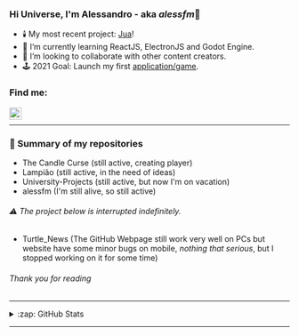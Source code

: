 ### Hi Universe, I'm Alessandro - aka *alessfm*👋

- 🕯️ My most recent project: [Jua][Jua]!
- 📝 I’m currently learning ReactJS, ElectronJS and Godot Engine.
- 🤝 I’m looking to collaborate with other content creators.
- 🕹️ 2021 Goal: Launch my first [application/game][TCC].

### Find me:

[<img align="left" alt="Alessandro Figueiredo | LinkedIn" width="22px" src="https://cdn.jsdelivr.net/npm/simple-icons@v3/icons/linkedin.svg" />][linkedin]
<br />

***

### 🔖 Summary of my repositories

- The Candle Curse (still active, creating player)
- Lampião (still active, in the need of ideas)
- University-Projects (still active, but now I'm on vacation)
- alessfm (I'm still alive, so still active)

###### ⚠️ The project below is interrupted indefinitely.

- Turtle_News (The GitHub Webpage still work very well on PCs but website have some minor bugs on mobile, _nothing that serious_, but I stopped working on it for some time)

###### Thank you for reading

***

<details>
  <summary>:zap: GitHub Stats</summary>
  <img align="left" alt="codeSTACKr's GitHub Stats" src="https://github-readme-stats.vercel.app/api?username=alessfm&show_icons=true&hide_border=true&theme=algolia" />
</details>

---

[linkedin]: https://www.linkedin.com/in/alessandro-malheiro/
[Jua]: https://github.com/alessfm/Jua
[TCC]: https://github.com/alessfm/The-Candle-Curse
